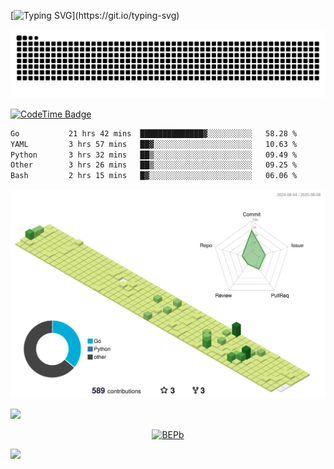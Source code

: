 [![Typing SVG](https://readme-typing-svg.demolab.com?font=JetBrains+Mono&duration=3000&center=true&vCenter=true&multiline=true&repeat=false&width=800&height=80&lines=Welcome+to+KevinMatt's+workshop;Do+not+go+gentle+into+that+good+night.)](https://git.io/typing-svg)

![snake-grid](https://raw.githubusercontent.com/kevinmatthe/kevinmatthe/output/github-contribution-grid-snake-dark.svg)

[![CodeTime Badge](https://img.shields.io/endpoint?style=flat-square&color=222&url=https%3A%2F%2Fapi.codetime.dev%2Fshield%3Fid%3D30418%26project%3D%26in=0)](https://codetime.dev)

<!--START_SECTION:waka-->

```txt
Go           21 hrs 42 mins  ██████████████▓░░░░░░░░░░   58.28 %
YAML         3 hrs 57 mins   ██▓░░░░░░░░░░░░░░░░░░░░░░   10.63 %
Python       3 hrs 32 mins   ██▒░░░░░░░░░░░░░░░░░░░░░░   09.49 %
Other        3 hrs 26 mins   ██▒░░░░░░░░░░░░░░░░░░░░░░   09.25 %
Bash         2 hrs 15 mins   █▓░░░░░░░░░░░░░░░░░░░░░░░   06.06 %
```

<!--END_SECTION:waka-->

<!--   profile-green-animate -->
![](./profile-3d-contrib/profile-green-animate.svg)

<!--  2d history skills -->
<img src="https://cr-skills-chart-widget.azurewebsites.net/api/api?username=kevinmatthe" width="auto"></img>

<p align="center"> 
<a href="https://github.com/ryo-ma/github-profile-trophy"><img src="https://github-profile-trophy.vercel.app/?username=kevinmatthe" alt="BEPb" /></a>
</p>

<img src="https://cr-ss-service.azurewebsites.net/api/ScreenShot?widget=summary&username=kevinmatthe" width="auto"></img>
